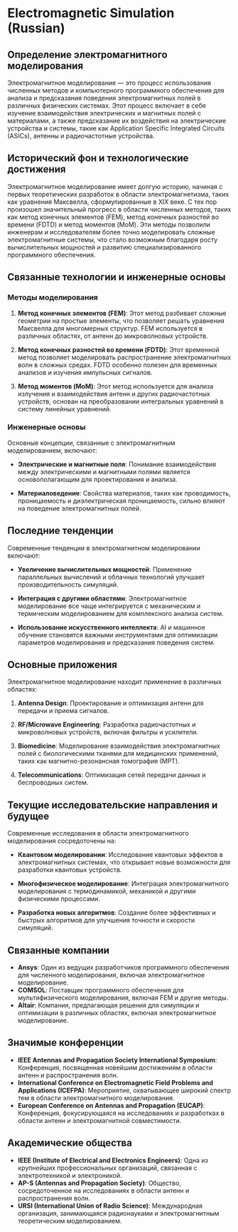 # Electromagnetic Simulation (Russian)

## Определение электромагнитного моделирования

Электромагнитное моделирование — это процесс использования численных методов и компьютерного программного обеспечения для анализа и предсказания поведения электромагнитных полей в различных физических системах. Этот процесс включает в себя изучение взаимодействия электрических и магнитных полей с материалами, а также предсказание их воздействия на электрические устройства и системы, такие как Application Specific Integrated Circuits (ASICs), антенны и радиочастотные устройства.

## Исторический фон и технологические достижения

Электромагнитное моделирование имеет долгую историю, начиная с первых теоретических разработок в области электромагнетизма, таких как уравнения Максвелла, сформулированные в XIX веке. С тех пор произошел значительный прогресс в области численных методов, таких как метод конечных элементов (FEM), метод конечных разностей во времени (FDTD) и метод моментов (MoM). Эти методы позволили инженерам и исследователям более точно моделировать сложные электромагнитные системы, что стало возможным благодаря росту вычислительных мощностей и развитию специализированного программного обеспечения.

## Связанные технологии и инженерные основы

### Методы моделирования

1. **Метод конечных элементов (FEM)**: Этот метод разбивает сложные геометрии на простые элементы, что позволяет решать уравнения Максвелла для многомерных структур. FEM используется в различных областях, от антенн до микроволновых устройств.

2. **Метод конечных разностей во времени (FDTD)**: Этот временной метод позволяет моделировать распространение электромагнитных волн в сложных средах. FDTD особенно полезен для временных анализов и изучения импульсных сигналов.

3. **Метод моментов (MoM)**: Этот метод используется для анализа излучения и взаимодействия антенн и других радиочастотных устройств, основан на преобразовании интегральных уравнений в систему линейных уравнений.

### Инженерные основы

Основные концепции, связанные с электромагнитным моделированием, включают:

- **Электрические и магнитные поля**: Понимание взаимодействия между электрическими и магнитными полями является основополагающим для проектирования и анализа.

- **Материаловедение**: Свойства материалов, таких как проводимость, проницаемость и диэлектрическая проницаемость, сильно влияют на поведение электромагнитных полей.

## Последние тенденции

Современные тенденции в электромагнитном моделировании включают:

- **Увеличение вычислительных мощностей**: Применение параллельных вычислений и облачных технологий улучшает производительность симуляций.

- **Интеграция с другими областями**: Электромагнитное моделирование все чаще интегрируется с механическим и термическим моделированием для комплексного анализа систем.

- **Использование искусственного интеллекта**: AI и машинное обучение становятся важными инструментами для оптимизации параметров моделирования и предсказания поведения систем.

## Основные приложения

Электромагнитное моделирование находит применение в различных областях:

1. **Аntenna Design**: Проектирование и оптимизация антенн для передачи и приема сигналов.

2. **RF/Microwave Engineering**: Разработка радиочастотных и микроволновых устройств, включая фильтры и усилители.

3. **Biomedicine**: Моделирование взаимодействия электромагнитных полей с биологическими тканями для медицинских применений, таких как магнитно-резонансная томография (МРТ).

4. **Telecommunications**: Оптимизация сетей передачи данных и беспроводных систем.

## Текущие исследовательские направления и будущее

Современные исследования в области электромагнитного моделирования сосредоточены на:

- **Квантовом моделировании**: Исследование квантовых эффектов в электромагнитных системах, что открывает новые возможности для разработки квантовых устройств.

- **Многофизическое моделирование**: Интеграция электромагнитного моделирования с термодинамикой, механикой и другими физическими процессами.

- **Разработка новых алгоритмов**: Создание более эффективных и быстрых алгоритмов для улучшения точности и скорости симуляций.

## Связанные компании

- **Ansys**: Один из ведущих разработчиков программного обеспечения для численного моделирования, включая электромагнитное моделирование.
- **COMSOL**: Поставщик программного обеспечения для мультифизического моделирования, включая FEM и другие методы.
- **Altair**: Компания, предлагающая решения для симуляции и оптимизации в различных областях, включая электромагнитное моделирование.

## Значимые конференции

- **IEEE Antennas and Propagation Society International Symposium**: Конференция, посвященная новейшим достижениям в области антенн и распространения волн.
- **International Conference on Electromagnetic Field Problems and Applications (ICEFPA)**: Мероприятие, охватывающее широкий спектр тем в области электромагнитного моделирования.
- **European Conference on Antennas and Propagation (EUCAP)**: Конференция, фокусирующаяся на исследованиях и разработках в области антенн и электромагнитной совместимости.

## Академические общества

- **IEEE (Institute of Electrical and Electronics Engineers)**: Одна из крупнейших профессиональных организаций, связанная с электротехникой и электроникой.
- **AP-S (Antennas and Propagation Society)**: Общество, сосредоточенное на исследованиях в области антенн и распространения волн.
- **URSI (International Union of Radio Science)**: Международная организация, занимающаяся радионауками и электромагнитным теоретическим моделированием.